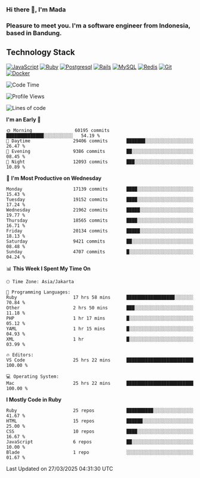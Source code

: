 ### Hi there 👋, I'm Mada
### Pleasure to meet you. I'm a software engineer from Indonesia, based in Bandung.

## Technology Stack

[![JavaScript](https://img.shields.io/badge/-JavaScript-%23F7DF1C?style=flat-square&logo=javascript&logoColor=000000&labelColor=%23F7DF1C&color=%23FFCE5A)](https://www.javascript.com/)
[![Ruby](https://img.shields.io/badge/Ruby-CC342D?style=flat-square&logo=ruby&logoColor=white)](https://www.ruby-lang.org/en/)
[![Postgresql](https://img.shields.io/badge/PostgreSQL-316192?style=flat-square&logo=postgresql&logoColor=ffffff)](https://www.postgresql.org/)
[![Rails](https://img.shields.io/badge/Ruby_on_Rails-CC0000?style=flat-square&logo=ruby-on-rails&logoColor=white)](https://rubyonrails.org/)
[![MySQL](https://img.shields.io/badge/-MySQL-4479A1?style=flat-square&logo=MySQL&logoColor=ffffff)](https://www.mysql.com/)
[![Redis](https://img.shields.io/badge/-Redis-DC382D?style=flat-square&logo=Redis&logoColor=ffffff)](https://redis.io/)
[![Git](https://img.shields.io/badge/-Git-%23F05032?style=flat-square&logo=git&logoColor=%23ffffff)](https://git-scm.com/)
[![Docker](https://img.shields.io/badge/-Docker-2496ED?style=flat-square&logo=docker&logoColor=ffffff)](https://www.docker.com/)
<!--
**madaarya/madaarya** is a ✨ _special_ ✨ repository because its `README.md` (this file) appears on your GitHub profile.

Here are some ideas to get you started:

- 🔭 I’m currently working on ...
- 🌱 I’m currently learning ...
- 👯 I’m looking to collaborate on ...
- 🤔 I’m looking for help with ...
- 💬 Ask me about ...
- 📫 How to reach me: ...
- 😄 Pronouns: ...
- ⚡ Fun fact: ...
-->
<!--START_SECTION:waka-->
![Code Time](http://img.shields.io/badge/Code%20Time-7%2C166%20hrs%2042%20mins-blue)

![Profile Views](http://img.shields.io/badge/Profile%20Views-0-blue)

![Lines of code](https://img.shields.io/badge/From%20Hello%20World%20I%27ve%20Written-49.6%20million%20lines%20of%20code-blue)

**I'm an Early 🐤** 

```text
🌞 Morning                60195 commits       ██████████████░░░░░░░░░░░   54.19 % 
🌆 Daytime                29406 commits       ███████░░░░░░░░░░░░░░░░░░   26.47 % 
🌃 Evening                9386 commits        ██░░░░░░░░░░░░░░░░░░░░░░░   08.45 % 
🌙 Night                  12093 commits       ███░░░░░░░░░░░░░░░░░░░░░░   10.89 % 
```
📅 **I'm Most Productive on Wednesday** 

```text
Monday                   17139 commits       ████░░░░░░░░░░░░░░░░░░░░░   15.43 % 
Tuesday                  19152 commits       ████░░░░░░░░░░░░░░░░░░░░░   17.24 % 
Wednesday                21962 commits       █████░░░░░░░░░░░░░░░░░░░░   19.77 % 
Thursday                 18565 commits       ████░░░░░░░░░░░░░░░░░░░░░   16.71 % 
Friday                   20134 commits       █████░░░░░░░░░░░░░░░░░░░░   18.13 % 
Saturday                 9421 commits        ██░░░░░░░░░░░░░░░░░░░░░░░   08.48 % 
Sunday                   4707 commits        █░░░░░░░░░░░░░░░░░░░░░░░░   04.24 % 
```


📊 **This Week I Spent My Time On** 

```text
🕑︎ Time Zone: Asia/Jakarta

💬 Programming Languages: 
Ruby                     17 hrs 58 mins      ██████████████████░░░░░░░   70.84 % 
Other                    2 hrs 50 mins       ███░░░░░░░░░░░░░░░░░░░░░░   11.18 % 
PHP                      1 hr 17 mins        █░░░░░░░░░░░░░░░░░░░░░░░░   05.12 % 
YAML                     1 hr 15 mins        █░░░░░░░░░░░░░░░░░░░░░░░░   04.93 % 
XML                      1 hr                █░░░░░░░░░░░░░░░░░░░░░░░░   03.99 % 

🔥 Editors: 
VS Code                  25 hrs 22 mins      █████████████████████████   100.00 % 

💻 Operating System: 
Mac                      25 hrs 22 mins      █████████████████████████   100.00 % 
```

**I Mostly Code in Ruby** 

```text
Ruby                     25 repos            ██████████░░░░░░░░░░░░░░░   41.67 % 
HTML                     15 repos            ██████░░░░░░░░░░░░░░░░░░░   25.00 % 
CSS                      10 repos            ████░░░░░░░░░░░░░░░░░░░░░   16.67 % 
JavaScript               6 repos             ██░░░░░░░░░░░░░░░░░░░░░░░   10.00 % 
Blade                    1 repo              ░░░░░░░░░░░░░░░░░░░░░░░░░   01.67 % 
```




 Last Updated on 27/03/2025 04:31:30 UTC
<!--END_SECTION:waka-->
